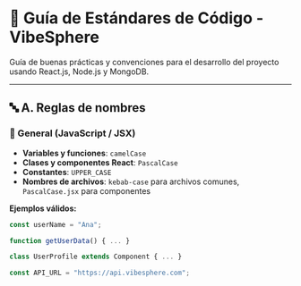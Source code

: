 # 📘 Guía de Estándares de Código - VibeSphere

Guía de buenas prácticas y convenciones para el desarrollo del proyecto usando React.js, Node.js y MongoDB.

---

## 🔤 A. Reglas de nombres

### 🧠 General (JavaScript / JSX)
- **Variables y funciones**: `camelCase`
- **Clases y componentes React**: `PascalCase`
- **Constantes**: `UPPER_CASE`
- **Nombres de archivos**: `kebab-case` para archivos comunes, `PascalCase.jsx` para componentes

**Ejemplos válidos:**
```js
const userName = "Ana";

function getUserData() { ... }

class UserProfile extends Component { ... }

const API_URL = "https://api.vibesphere.com";
